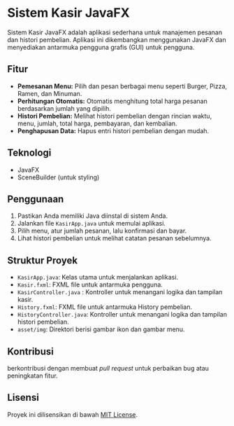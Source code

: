# Sistem Kasir JavaFX

Sistem Kasir JavaFX adalah aplikasi sederhana untuk manajemen pesanan dan histori pembelian. Aplikasi ini dikembangkan menggunakan JavaFX dan menyediakan antarmuka pengguna grafis (GUI) untuk pengguna.

## Fitur

- **Pemesanan Menu:** Pilih dan pesan berbagai menu seperti Burger, Pizza, Ramen, dan Minuman.
- **Perhitungan Otomatis:** Otomatis menghitung total harga pesanan berdasarkan jumlah yang dipilih.
- **Histori Pembelian:** Melihat histori pembelian dengan rincian waktu, menu, jumlah, total harga, pembayaran, dan kembalian.
- **Penghapusan Data:** Hapus entri histori pembelian dengan mudah.

## Teknologi

- JavaFX
- SceneBuilder (untuk styling)

## Penggunaan

1. Pastikan Anda memiliki Java diinstal di sistem Anda.
2. Jalankan file `KasirApp.java` untuk memulai aplikasi.
3. Pilih menu, atur jumlah pesanan, lalu konfirmasi dan bayar.
4. Lihat histori pembelian untuk melihat catatan pesanan sebelumnya.

## Struktur Proyek

- `KasirApp.java`: Kelas utama untuk menjalankan aplikasi.
- `Kasir.fxml`: FXML file untuk antarmuka pengguna.
- `KasirController.java` : Kontroller untuk menangani logika dan tampilan kasir.
- `History.fxml`: FXML file untuk antarmuka History pembelian.
- `HistoryController.java`: Kontroller untuk menangani logika dan tampilan histori pembelian.
- `asset/img`: Direktori berisi gambar ikon dan gambar menu.

## Kontribusi

berkontribusi dengan membuat *pull request* untuk perbaikan bug atau peningkatan fitur.

## Lisensi

Proyek ini dilisensikan di bawah [MIT License](LICENSE).

